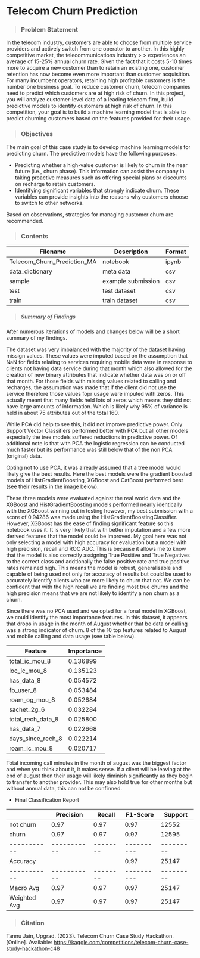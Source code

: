 # Telecom Churn Prediction
> ### Problem Statement
In the telecom industry, customers are able to choose from multiple service providers and actively switch from one operator to another. In this highly competitive market, the telecommunications industry > > experiences an average of 15-25% annual churn rate.
Given the fact that it costs 5-10 times more to acquire a new customer than to retain an existing one, customer retention has now become even more important than customer acquisition.
For many incumbent operators, retaining high profitable customers is the number one business goal. To reduce customer churn, telecom companies need to predict which customers are at high risk of churn. In this project, you will analyze customer-level data of a leading telecom firm, build predictive models to identify customers at high risk of churn.
In this competition, your goal is to build a machine learning model that is able to predict churning customers based on the features provided for their usage.


> ### Objectives
The main goal of this case study is to develop machine learning models for predicting churn. The predictive models have the following purposes.
- Predicting whether a high-value customer is likely to churn in the near future (i.e., churn phase). This information can assist the company in taking proactive measures such as offering special plans or discounts on recharge to retain customers.
-  Identifying significant variables that strongly indicate churn. These variables can provide insights into the reasons why customers choose to switch to other networks.

Based on observations, strategies for managing customer churn are recommended.

> ### Contents

 | Filename | Description | Format |
 |----------|-------------|--------|
 |Telecom_Churn_Prediction_MA | notebook  |ipynb |
 |data_dictionary | meta data | csv |
 |sample | example submission | csv |
 |test | test dataset | csv |
 |train | train dataset | csv |


> ##### Summary of Findings

After numerous iterations of models and changes below will be a short summary of my findings.

The dataset was very imbalanced with the majority of the dataset having missign values. These values were imputed based on the assumption that NaN for fields relating to services requiring mobile data were in response to clients not having data service during that month which also allowed for the creation of new binary attributes that indicate whether data was on or off that month. For those fields with missing values related to calling and recharges, the assumption was made that if the client did not use the service therefore those values fopr usage were imputed with zeros. This actually meant that many fields held lots of zeros which means they did not have large amounts of information. Which is likely why 95% of variance is held in about 75 attributes out of the total 160. 

While PCA did help to see this, it did not improve predictive power. Only Support Vector Classifiers performed better with PCA but all other models especially the tree models suffered reductions in predictive power. Of additional note is that with PCA the logistic regression can be conducted much faster but its performance was still below that of the non PCA (original) data. 

Opting not to use PCA, it was already assumed that a tree model would likely give the best results. Here the best models were the gradient boosted models of HistGradientBoosting, XGBoost and CatBoost performed best (see their results in the image below).

These three models were evaluated against the real world data and the XGBoost and HistGradientBoosting models performed nearly identically with the XGBoost winning out in testing however, my best submission with a score of 0.94286 was made using the HistGradientBoostingClassifier. However, XGBoost has the ease of finding significant feature so this notebook uses it. It is very likely that with better imputation and a few more derived features that the model could be improved. My goal here was not only selecting a model with high accuracy for evaluation but a model with high precision, recall and ROC AUC. This is because it allows me to know that the model is also correctly assigning True Positive and True Negatives to the correct class and addtionally the false positive rate and true positive rates remained high. This means the model is robust, generalisable and capable of being used not only for accuracy of results but could be used to accurately identify clients who are more likely to churn that not. We can be confident that with the high recall we are finding most true churns and the high precision means that we are not likely to identify a non churn as a churn. 

Since there was no PCA used and we opted for a fonal model in XGBoost, we could identify the most importance features. In this dataset, it appears that drops in usage in the month of August whether that be data or calling was a strong indicator of churn. 8 of the 10 top features related to August and mobile calling and data usage (see table below).

|   Feature       |   Importance  |
|-----------------|---------------|
| total_ic_mou_8  |   0.136899    |
| loc_ic_mou_8    |   0.135123    |
| has_data_8      |   0.054572    |
| fb_user_8       |   0.053484    |
| roam_og_mou_8   |   0.052684    |
| sachet_2g_6     |   0.032284    |
| total_rech_data_8 | 0.025800    |
| has_data_7      |   0.022668    |
| days_since_rech_8 | 0.022214    |
| roam_ic_mou_8   |   0.020717    |


Total incoming call minutes in the month of august was the biggest factor and when you think about it, it makes sense. If a client will be leaving at the end of august then their usage will likely diminish significantly as they begin to transfer to another provider. This may also hold true for other months but without annual data, this can not be confirmed. 


- Final Classification Report

|           | Precision | Recall | F1-Score | Support |
|-----------|-----------|--------|----------|---------|
| not churn |    0.97   |  0.97  |   0.97   |  12552  |
|   churn   |    0.97   |  0.97  |   0.97   |  12595  |
|-----------|-----------|--------|----------|---------|
|  Accuracy |           |        |   0.97   |  25147  |
|-----------|-----------|--------|----------|---------|
| Macro Avg |    0.97   |  0.97  |   0.97   |  25147  |
|Weighted Avg|   0.97   |  0.97  |   0.97   |  25147  |


> ### Citation

 <p>Tannu Jain, Upgrad. (2023). Telecom Churn Case Study Hackathon. [Online]. Available: <a href="https://kaggle.com/competitions/telecom-churn-case-study-hackathon-c48">https://kaggle.com/competitions/telecom-churn-case-study-hackathon-c48</a></p>
